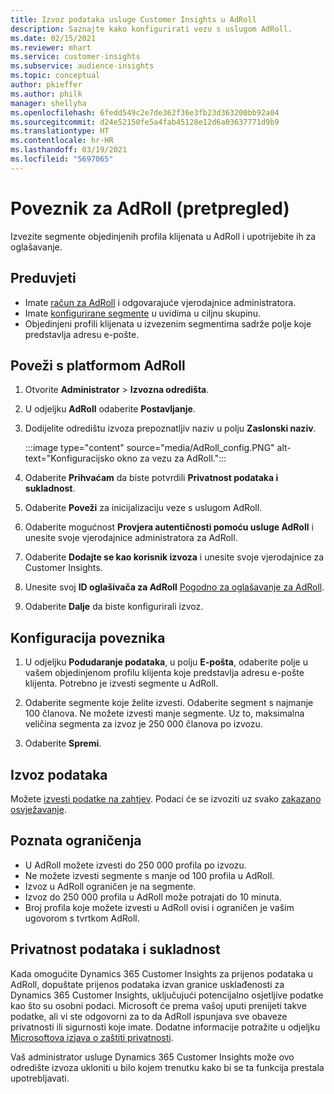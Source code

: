 ```yaml
---
title: Izvoz podataka usluge Customer Insights u AdRoll
description: Saznajte kako konfigurirati vezu s uslugom AdRoll.
ms.date: 02/15/2021
ms.reviewer: mhart
ms.service: customer-insights
ms.subservice: audience-insights
ms.topic: conceptual
author: pkieffer
ms.author: philk
manager: shellyha
ms.openlocfilehash: 6fedd549c2e7de362f36e3fb23d363200bb92a04
ms.sourcegitcommit: d24e52150fe5a4fab45128e12d6a03637771d9b9
ms.translationtype: HT
ms.contentlocale: hr-HR
ms.lasthandoff: 03/19/2021
ms.locfileid: "5697065"
---
```

# <a name="connector-for-adroll-preview"></a>Poveznik za AdRoll (pretpregled)

Izvezite segmente objedinjenih profila klijenata u AdRoll i upotrijebite ih za oglašavanje. 

## <a name="prerequisites"></a>Preduvjeti

-   Imate [račun za AdRoll](https://www.adroll.com/) i odgovarajuće vjerodajnice administratora.
-   Imate [konfigurirane segmente](segments.md) u uvidima u ciljnu skupinu.
-   Objedinjeni profili klijenata u izvezenim segmentima sadrže polje koje predstavlja adresu e-pošte.

## <a name="connect-to-adroll"></a>Poveži s platformom AdRoll

1. Otvorite **Administrator** > **Izvozna odredišta**.

1. U odjeljku **AdRoll** odaberite **Postavljanje**.

1. Dodijelite odredištu izvoza prepoznatljiv naziv u polju **Zaslonski naziv**.

   :::image type="content" source="media/AdRoll_config.PNG" alt-text="Konfiguracijsko okno za vezu za AdRoll.":::

1. Odaberite **Prihvaćam** da biste potvrdili **Privatnost podataka i sukladnost**.

1. Odaberite **Poveži** za inicijalizaciju veze s uslugom AdRoll.

1. Odaberite mogućnost **Provjera autentičnosti pomoću usluge AdRoll** i unesite svoje vjerodajnice administratora za AdRoll. 

1. Odaberite **Dodajte se kao korisnik izvoza** i unesite svoje vjerodajnice za Customer Insights.

1. Unesite svoj **ID oglašivača za AdRoll** [Pogodno za oglašavanje za AdRoll](https://help.adroll.com/hc/en-us/articles/212011838-Advertiser-Profiles).

1. Odaberite **Dalje** da biste konfigurirali izvoz.

## <a name="configure-the-connector"></a>Konfiguracija poveznika

1. U odjeljku **Podudaranje podataka**, u polju **E-pošta**, odaberite polje u vašem objedinjenom profilu klijenta koje predstavlja adresu e-pošte klijenta. Potrebno je izvesti segmente u AdRoll.

1. Odaberite segmente koje želite izvesti. Odaberite segment s najmanje 100 članova. Ne možete izvesti manje segmente. Uz to, maksimalna veličina segmenta za izvoz je 250 000 članova po izvozu. 

1. Odaberite **Spremi**.

## <a name="export-the-data"></a>Izvoz podataka

Možete [izvesti podatke na zahtjev](export-destinations.md). Podaci će se izvoziti uz svako [zakazano osvježavanje](system.md#schedule-tab).

## <a name="known-limitations"></a>Poznata ograničenja

- U AdRoll možete izvesti do 250 000 profila po izvozu.
- Ne možete izvesti segmente s manje od 100 profila u AdRoll. 
- Izvoz u AdRoll ograničen je na segmente.
- Izvoz do 250 000 profila u AdRoll može potrajati do 10 minuta. 
- Broj profila koje možete izvesti u AdRoll ovisi i ograničen je vašim ugovorom s tvrtkom AdRoll.

## <a name="data-privacy-and-compliance"></a>Privatnost podataka i sukladnost

Kada omogućite Dynamics 365 Customer Insights za prijenos podataka u AdRoll, dopuštate prijenos podataka izvan granice usklađenosti za Dynamics 365 Customer Insights, uključujući potencijalno osjetljive podatke kao što su osobni podaci. Microsoft će prema vašoj uputi prenijeti takve podatke, ali vi ste odgovorni za to da AdRoll ispunjava sve obaveze privatnosti ili sigurnosti koje imate. Dodatne informacije potražite u odjeljku [Microsoftova izjava o zaštiti privatnosti](https://go.microsoft.com/fwlink/?linkid=396732).

Vaš administrator usluge Dynamics 365 Customer Insights može ovo odredište izvoza ukloniti u bilo kojem trenutku kako bi se ta funkcija prestala upotrebljavati.

